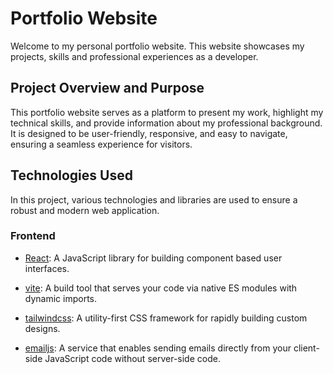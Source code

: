 # Portfolio Website

Welcome to my personal portfolio website. This website showcases my projects, skills and professional experiences as a developer.

## Project Overview and Purpose

This portfolio website serves as a platform to present my work, highlight my technical skills, and provide information about my professional background. It is designed to be user-friendly, responsive, and easy to navigate, ensuring a seamless experience for visitors.

## Technologies Used

In this project, various technologies and libraries are used to ensure a robust and modern web application.

### Frontend

- [React](https://www.npmjs.com/package/react): A JavaScript library for building component based user interfaces.

- [vite](https://www.npmjs.com/package/vite): A build tool that serves your code via native ES modules with dynamic imports.

- [tailwindcss](https://www.npmjs.com/package/tailwindcss): A utility-first CSS framework for rapidly building custom designs.

- [emailjs](https://www.emailjs.com/): A service that enables sending emails directly from your client-side JavaScript code without server-side code.
